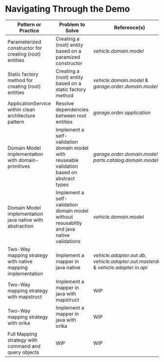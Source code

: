 # Navigating Through the Demo

| Pattern or Practice                                         | Problem to Solve                                                                           | Reference(s)                                                                           |
|-------------------------------------------------------------|--------------------------------------------------------------------------------------------|----------------------------------------------------------------------------------------|
| Parameterized constructor for creating (root) entities      | Creating a (root) entity based on a paramized constructor                                  | _vehicle.domain.model_                                                                 |
| Static factory method for creating (root) entities          | Creating a (root) entity based on a static factory method                                  | _vehicle.domain.model_ & _garage.order.domain.model_                                   |
| ApplicationService within clean architecture pattern        | Resolve dependencies between root entities                                                 | _garage.order.application_                                                             |
| Domain Model implementation with domain-primitives          | Implement a self-validation domain model with reuseable validation based on abstract types | _garage.order.domain.model_ & _parts.catalog.domain.model_                             |
| Domain Model implementation java native with abstraction    | Implement a self-validation domain model without resusablitiy and java native validations  | _vehicle.domain.model_                                                                 |
| Two-Way mapping strategy with native mapping implementation | Implement a mapper in java native                                                          | _vehicle.adapter.out.db_, _vehicle.adapter.out.masterdata_  & _vehicle.adapter.in.api_ |
| Two-Way mapping strategy with mapstruct                     | Implement a mapper in java with mapstruct                                                  | WIP                                                                                    |
| Two-Way mapping strategy with orika                         | Implement a mapper in java with orika                                                      | WIP                                                                                    |
| Full Mapping strategy with command and query objects        | WIP                                                                                        | WIP                                                                                    |